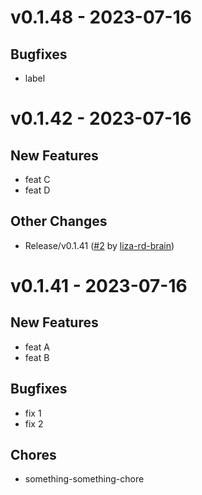 # v0.1.48 - 2023-07-16

## Bugfixes
- label


# v0.1.42 - 2023-07-16

## New Features
- feat C
- feat D

## Other Changes
- Release/v0.1.41 ([#2](https://github.com/liza-rd-brain/unit-demo-cra/pull/2) by [liza-rd-brain](https://github.com/liza-rd-brain))


# v0.1.41 - 2023-07-16

## New Features
- feat A
- feat B

## Bugfixes
- fix 1
- fix 2

## Chores
- something-something-chore
